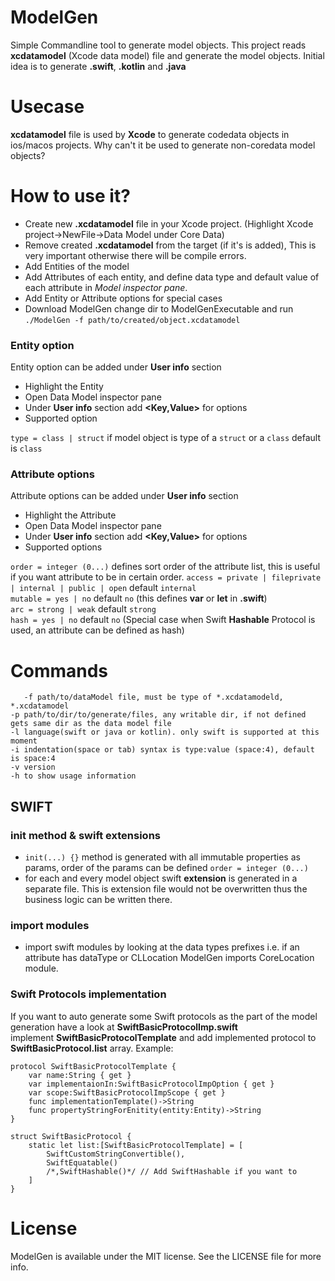 # ModelGen
Simple Commandline tool to generate model objects.
This project reads **xcdatamodel** (Xcode data model) file and generate the model objects.
Initial idea is to generate **.swift**, **.kotlin** and **.java**

# Usecase
**xcdatamodel** file is used by **Xcode** to generate codedata objects in ios/macos projects. Why can't it be used to generate non-coredata model objects?

# How to use it?
  * Create new **.xcdatamodel** file in your Xcode project. (Highlight Xcode project->NewFile->Data Model under Core Data)
  * Remove created **.xcdatamodel** from the target (if it's is added), This is very important otherwise there will be compile errors.
  * Add Entities of the model
  * Add Attributes of each entity, and define data type and default value of each attribute in *Model inspector pane*.
  * Add Entity or Attribute options for special cases
  * Download ModelGen change dir to ModelGenExecutable and run  
  `./ModelGen -f path/to/created/object.xcdatamodel`  

### Entity option
Entity option can be added under **User info** section
  * Highlight the Entity
  * Open Data Model inspector pane
  * Under **User info** section add **<Key,Value>** for options
  * Supported option

  `type = class | struct` if model object is type of a `struct` or a `class` default is `class`

### Attribute options
Attribute options can be added under **User info** section
  * Highlight the Attribute
  * Open Data Model inspector pane
  * Under **User info** section add **<Key,Value>** for options
  * Supported options  

  `order = integer (0...)` defines sort order of the attribute list, this is useful if you want attribute to be in certain order.
  `access = private | fileprivate | internal | public | open` default `internal`  
  `mutable = yes | no` default `no` (this defines **var** or **let** in **.swift**)  
  `arc = strong | weak` default `strong`  
  `hash = yes | no` default `no` (Special case when Swift **Hashable** Protocol is used, an attribute can be defined as hash)  

# Commands
`  
-f path/to/dataModel file, must be type of *.xcdatamodeld, *.xcdatamodel`  
`-p path/to/dir/to/generate/files, any writable dir, if not defined gets same dir as the data model file`  
`-l language(swift or java or kotlin). only swift is supported at this moment`  
`-i indentation(space or tab) syntax is type:value (space:4), default is space:4`  
`-v version`  
`-h to show usage information`  

## SWIFT
### init method & swift extensions
* `init(...) {}` method is generated with all immutable properties as params, order of the params can be defined `order = integer (0...)`
* for each and every model object swift **extension** is generated in a separate file. This is extension file would not be overwritten thus the business logic can be written there.

### import modules
* import swift modules by looking at the data types prefixes i.e. if an attribute has dataType or CLLocation ModelGen imports CoreLocation module.

### Swift Protocols implementation
If you want to auto generate some Swift protocols as the part of the model generation have a look at **SwiftBasicProtocolImp.swift**  
implement **SwiftBasicProtocolTemplate** and add implemented protocol to **SwiftBasicProtocol.list** array.
Example:  
```
protocol SwiftBasicProtocolTemplate {
    var name:String { get }
    var implementaionIn:SwiftBasicProtocolImpOption { get }
    var scope:SwiftBasicProtocolImpScope { get }
    func implementationTemplate()->String
    func propertyStringForEnitity(entity:Entity)->String
}  

struct SwiftBasicProtocol {
    static let list:[SwiftBasicProtocolTemplate] = [
        SwiftCustomStringConvertible(),
        SwiftEquatable()
        /*,SwiftHashable()*/ // Add SwiftHashable if you want to
    ]
}
```

# License  
ModelGen is available under the MIT license. See the LICENSE file for more info.
